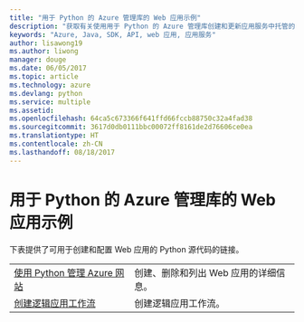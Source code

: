 ```yaml
---
title: "用于 Python 的 Azure 管理库的 Web 应用示例"
description: "获取有关使用用于 Python 的 Azure 管理库创建和更新应用服务中托管的 Azure Web 应用的示例代码"
keywords: "Azure, Java, SDK, API, web 应用, 应用服务"
author: lisawong19
ms.author: liwong
manager: douge
ms.date: 06/05/2017
ms.topic: article
ms.technology: azure
ms.devlang: python
ms.service: multiple
ms.assetid: 
ms.openlocfilehash: 64ca5c673366f641ffd66fccb88750c32a4fad38
ms.sourcegitcommit: 3617d0db0111bbc00072ff8161de2d76606ce0ea
ms.translationtype: HT
ms.contentlocale: zh-CN
ms.lasthandoff: 08/18/2017
---
```

# <a name="azure-management-libraries-for-python-samples-for-web-apps"></a>用于 Python 的 Azure 管理库的 Web 应用示例

下表提供了可用于创建和配置 Web 应用的 Python 源代码的链接。 

|||
|---|---|
| [使用 Python 管理 Azure 网站][1] | 创建、删除和列出 Web 应用的详细信息。 |
| [创建逻辑应用工作流][2] | 创建逻辑应用工作流。 |

[1]: https://azure.microsoft.com/resources/samples/app-service-web-python-manage
[2]: python-sdk-azure-samples-logic-app-workflow.md


